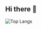 ## Hi there 👋


![Top Langs](https://github-readme-stats.vercel.app/api/top-langs/?username=JIW0Ozip&layout=compact)


<!--
**JIW0Ozip/JIW0Ozip** is a ✨ _special_ ✨ repository because its `README.md` (this file) appears on your GitHub profile.

Here are some ideas to get you started:

- 🔭 I’m currently working on ...
- 🌱 I’m currently learning ...
- 👯 I’m looking to collaborate on ...
- 🤔 I’m looking for help with ...
- 💬 Ask me about ...
- 📫 How to reach me: ...
- 😄 Pronouns: ...
- ⚡ Fun fact: ...
-->
